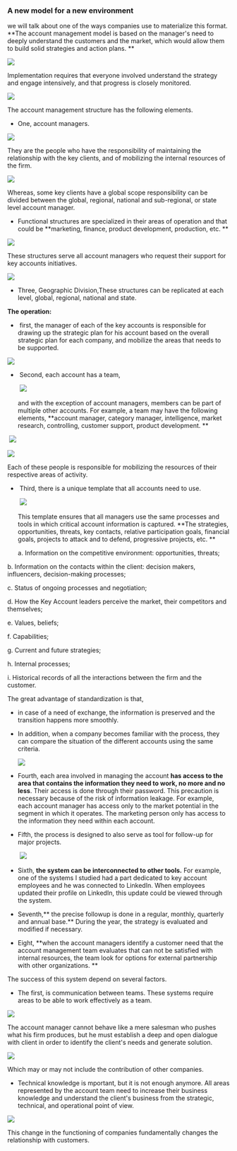 ### A new model for a new environment

we will talk about one of the ways companies use to materialize this format. **The account management model is based on the manager's need to deeply understand the customers and the market, which would allow them to build solid strategies and action plans. **

![](./Q1.png)



Implementation requires that everyone involved understand the strategy and engage intensively, and
that progress is closely monitored. 

![](./Q2.png)

The account management structure has the following elements.

* One, account managers. 

![](./Q3.png)

They are the people who have the responsibility of maintaining the relationship with the key clients, and of mobilizing the internal resources of the firm. 

![](./Q4.png)

Whereas, some key clients have a global scope responsibility can be divided between the global,
regional, national and sub-regional, or state level account manager. 





* Functional structures are specialized in their areas of operation and that could be **marketing, finance, product development, production, etc. **

![](./Q5.png)

These structures serve all account managers who request their support for key accounts initiatives. 

![](./Q6.png)



* Three, Geographic Division,These structures can be replicated at each level, global, regional, national and state. 

**The operation:** 

* ​	first, the manager of each of the key accounts is responsible for drawing up the strategic plan for his account based on the overall strategic plan for each company, and mobilize the areas that needs to be supported. 

![](./Q7.png)

* ​	Second, each account has a team, 

  ​						![](./Q8.png)

  and with the exception of account managers, members can be part of multiple other accounts. For example, a team may have the following elements, **account manager, category manager, intelligence, market research, controlling, customer support, product development. **

​								![](./Q9.png)

![](./Q10.png)

Each of these people is responsible for mobilizing the resources of their respective areas of activity. 



* ​	Third, there is a unique template that all accounts need to use. 

  ​								![](./Q11.png)

  This template ensures that all managers use the same processes and tools in which critical account information is captured. **The strategies, opportunities, threats, key contacts, relative participation goals, financial goals, projects to attack and to defend, progressive projects, etc. **

  a. Information on the competitive environment: opportunities, threats;
  
b. Information on the contacts within the client: decision makers, influencers, decision-making processes;
  
c. Status of ongoing processes and negotiation;
  
  d. How the Key Account leaders perceive the market, their competitors and themselves;
  
  e. Values, beliefs;
  
  f. Capabilities;
  
  g. Current and future strategies;
  
  h. Internal processes;
  
  i. Historical records of all the interactions between the firm and the customer.
  
  
  
  The great advantage of standardization is that, 
  
  * in case of a need of exchange, the information is preserved and the transition happens more smoothly. 
  
  * In addition, when a company becomes familiar with the process, they can compare the situation of the different accounts using the same criteria. 
  
    ![](./Q12.png)



* Fourth, each area involved in managing the account **has access to the area that contains the information they need to work, no more and no less**. Their access is done through their password. This precaution is necessary because of the risk of information leakage. For example,
  each account manager has access only to the market potential in the segment in which it operates. The marketing person only has access to the information they need within each account. 



* Fifth, the process is designed  to also serve as tool for follow-up for major projects. 

  ​            						![](./Q13.png)



* Sixth, **the system can be interconnected to other tools.** For example, one of the systems
  I studied had a part dedicated to key account employees and he was connected to LinkedIn. When employees updated their profile on LinkedIn, this update could be viewed through the system.



* Seventh,** the precise followup is done in a regular, monthly, quarterly and annual base.** During the year, the strategy is evaluated and modified if necessary. 



* Eight, **when the account managers identify a customer need that the account management team evaluates that can not be satisfied with internal resources, the team look for options for external partnership with other organizations. **



The success of this system depend on several factors. 

* The first, is communication between teams. These systems require areas to be able to work effectively as a team. 

![](./Q14.png)

The account manager cannot behave like a mere salesman who pushes what his firm produces, but he must establish a deep and open dialogue with client in order to identify the client's needs and generate solution. 

![](./Q15.png)

Which may or may not include the contribution of other companies. 

* Technical knowledge is mportant, but it is not enough anymore. All areas represented by the account team need to increase their business knowledge and understand the client's business from the strategic, technical, and operational point of view.

![](./Q16.png)

 This change in the functioning of companies fundamentally changes the relationship with customers.
